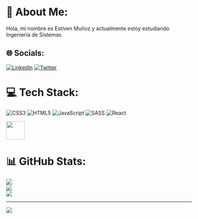 # 💫 About Me:
Hola, mi nombre es Estiven Muñoz y actualmente estoy estudiando Ingeniería de Sistemas.


## 🌐 Socials:
[![LinkedIn](https://img.shields.io/badge/LinkedIn-%230077B5.svg?logo=linkedin&logoColor=white)](https://linkedin.com/in/https://www.linkedin.com/in/maycol-estiven-mu%C3%B1oz-carmona-95bb1a258/) [![Twitter](https://img.shields.io/badge/Twitter-%231DA1F2.svg?logo=Twitter&logoColor=white)](https://twitter.com/https://twitter.com/stivenm_0) 

# 💻 Tech Stack:
![CSS3](https://img.shields.io/badge/css3-%231572B6.svg?style=for-the-badge&logo=css3&logoColor=white) ![HTML5](https://img.shields.io/badge/html5-%23E34F26.svg?style=for-the-badge&logo=html5&logoColor=white) ![JavaScript](https://img.shields.io/badge/javascript-%23323330.svg?style=for-the-badge&logo=javascript&logoColor=%23F7DF1E) ![SASS](https://img.shields.io/badge/SASS-hotpink.svg?style=for-the-badge&logo=SASS&logoColor=white) ![React](https://img.shields.io/badge/react-%2320232a.svg?style=for-the-badge&logo=react&logoColor=%2361DAFB)
<div>
  <img src="https://cdn.jsdelivr.net/gh/devicons/devicon/icons/androidstudio/androidstudio-original.svg" width="50px" />

</div>


# 📊 GitHub Stats:
![](https://github-readme-stats.vercel.app/api?username=stivenm0&theme=dark&hide_border=false&include_all_commits=false&count_private=false)<br/>
![](https://github-readme-streak-stats.herokuapp.com/?user=stivenm0&theme=dark&hide_border=false)<br/>
![](https://github-readme-stats.vercel.app/api/top-langs/?username=stivenm0&theme=dark&hide_border=false&include_all_commits=false&count_private=false&layout=compact)

---
[![](https://visitcount.itsvg.in/api?id=stivenm0&icon=0&color=0)](https://visitcount.itsvg.in)

<!-- Proudly created with GPRM ( https://gprm.itsvg.in ) -->
